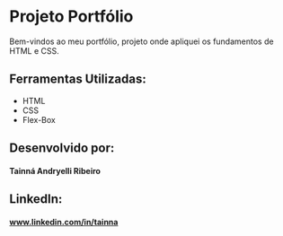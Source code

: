 # Projeto Portfólio
  Bem-vindos ao meu portfólio, projeto onde apliquei os fundamentos de HTML e CSS. 

## Ferramentas Utilizadas:
* HTML
* CSS
* Flex-Box

## Desenvolvido por:
#### Tainná Andryelli Ribeiro

## LinkedIn:
#### www.linkedin.com/in/tainna

